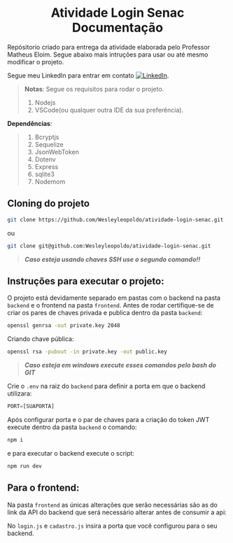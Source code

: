 <p align="center">
  <h1 align="center">Atividade Login Senac Documentação</h1>
</p>

Repósitorio criado para entrega da atividade elaborada pelo Professor Matheus Eloim. Segue abaixo mais intruções para usar ou até mesmo modificar o projeto.

Segue meu LinkedIn para entrar em contato [![LinkedIn](https://img.shields.io/badge/LinkedIn-Profile-blue?logo=linkedin)]([https://www.linkedin.com/in/seu-usuario/](https://www.linkedin.com/in/wesley-silva-a07878300?utm_source=share&utm_campaign=share_via&utm_content=profile&utm_medium=android_app)).


>**Notas**: Segue os requisitos para rodar o projeto.
> 1. Nodejs
> 2. VSCode(ou qualquer outra IDE da sua preferência).

**Dependências**:
> 1. Bcryptjs
> 2. Sequelize
> 3. JsonWebToken
> 4. Dotenv
> 5. Express
> 6. sqlite3
> 7. Nodemom

## Cloning do projeto

```bash
git clone https://github.com/Wesleyleopoldo/atividade-login-senac.git
```
ou

```bash
git clone git@github.com:Wesleyleopoldo/atividade-login-senac.git
```
>***Caso esteja usando chaves SSH use o segundo comando!!***

## Instruções para executar o projeto:

O projeto está devidamente separado em pastas com o backend na pasta `backend` e o frontend na pasta `frontend`.
 Antes de rodar certifique-se de criar os pares de chaves privada e publica dentro da pasta `backend`:

 ```bash
openssl genrsa -out private.key 2048
```

Criando chave pública:

 ```bash
openssl rsa -pubout -in private.key -out public.key
```

>***Caso esteja em windows execute esses comandos pelo bash do GIT***

Crie o `.env` na raiz do `backend` para definir a porta em que o backend utilizara:

```js
PORT=[SUAPORTA]
```

Após configurar porta e o par de chaves para a criação do token JWT execute dentro da pasta `backend` o comando:

```bash
npm i
```
e para executar o backend execute o script:

```bash
npm run dev
```

## Para o frontend:

Na pasta `frontend` as únicas alterações que serão necessárias são as do link da API do backend que será necessário alterar antes de consumir a api:

No `login.js` e `cadastro.js` insira a porta que você configurou para o seu backend.
